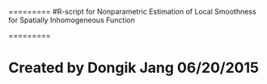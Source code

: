 =========
#R-script  for Nonparametric Estimation of Local Smoothness for Spatially Inhomogeneous Function



=========
# Created by Dongik Jang 06/20/2015 